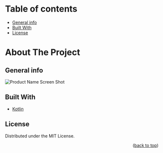 # Table of contents
* [General info](#general-info)
* [Built With](#built-with)
* [License](#license)

# About The Project

## General info

![Product Name Screen Shot](https://github.com/jarekkopaczewski/TwinEcho/blob/e82460d70e3dbb9e6220f74dcf8eb0781a36adcc/TwinDelay.png)

## Built With

* [Kotlin](https://kotlinlang.org/)

## License

Distributed under the MIT License.

<p align="right">(<a href="#top">back to top</a>)</p>
